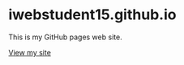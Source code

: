 # iwebstudent15.github.io
This is my GitHub pages web site.

[View my site](https://iwebstudent15.github.io/)
